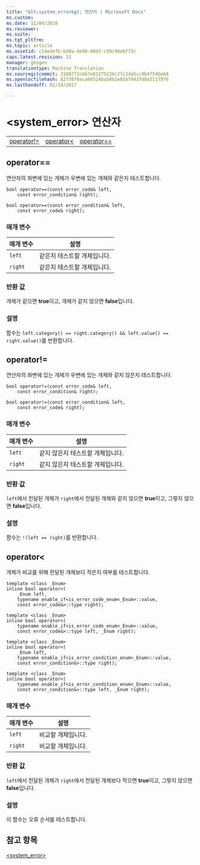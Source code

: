 ```yaml
---
title: "&lt;system_error&gt; 연산자 | Microsoft Docs"
ms.custom: 
ms.date: 11/04/2016
ms.reviewer: 
ms.suite: 
ms.tgt_pltfrm: 
ms.topic: article
ms.assetid: c14edefb-bd8a-4e90-88d3-c59c98e6f73c
caps.latest.revision: 11
manager: ghogen
translationtype: Machine Translation
ms.sourcegitcommit: 3168772cbb7e8127523bc2fc2da5cc9b4f59beb8
ms.openlocfilehash: 82f7876aca66524ba50b1e01b74437d8a2117976
ms.lasthandoff: 02/24/2017

---
```

# <a name="ltsystemerrorgt-operators"></a>&lt;system_error&gt; 연산자
||||  
|-|-|-|  
|[operator!=](#operator_neq)|[operator&lt;](#operator_lt_)|[operator==](#operator_eq_eq)|  
  
##  <a name="a-nameoperatoreqeqa--operator"></a><a name="operator_eq_eq"></a>  operator==  
 연산자의 좌변에 있는 개체가 우변에 있는 개체와 같은지 테스트합니다.  
  
```
bool operator==(const error_code& left,
    const error_condition& right);

bool operator==(const error_condition& left,
    const error_code& right);
```  
  
### <a name="parameters"></a>매개 변수  
  
|매개 변수|설명|  
|---------------|-----------------|  
|`left`|같은지 테스트할 개체입니다.|  
|`right`|같은지 테스트할 개체입니다.|  
  
### <a name="return-value"></a>반환 값  
 개체가 같으면 **true**이고, 개체가 같지 않으면 **false**입니다.  
  
### <a name="remarks"></a>설명  
 함수는 `left.category() == right.category() && left.value() == right.value()`를 반환합니다.  
  
##  <a name="a-nameoperatorneqa--operator"></a><a name="operator_neq"></a>  operator!=  
 연산자의 좌변에 있는 개체가 우변에 있는 개체와 같지 않은지 테스트합니다.  
  
```
bool operator!=(const error_code& left,
    const error_condition& right);

bool operator!=(const error_condition& left,
    const error_code& right);
```  
  
### <a name="parameters"></a>매개 변수  
  
|매개 변수|설명|  
|---------------|-----------------|  
|`left`|같지 않은지 테스트할 개체입니다.|  
|`right`|같지 않은지 테스트할 개체입니다.|  
  
### <a name="return-value"></a>반환 값  
 `left`에서 전달된 개체가 `right`에서 전달된 개체와 같지 않으면 **true**이고, 그렇지 않으면 **false**입니다.  
  
### <a name="remarks"></a>설명  
 함수는 `!(left == right)`를 반환합니다.  
  
##  <a name="a-nameoperatorlta--operatorlt"></a><a name="operator_lt_"></a>  operator&lt;  
 개체가 비교를 위해 전달된 개체보다 작은지 여부를 테스트합니다.  
  
```
template <class _Enum>  
inline bool operator<(
    _Enum left,
    typename enable_if<is_error_code_enum<_Enum>::value,
    const error_code&>::type right);

template <class _Enum>  
inline bool operator<(
    typename enable_if<is_error_code_enum<_Enum>::value,
    const error_code&>::type left, _Enum right);

template <class _Enum>  
inline bool operator<(
    _Enum left,
    typename enable_if<is_error_condition_enum<_Enum>::value,
    const error_condition&>::type right);

template <class _Enum>  
inline bool operator<(
    typename enable_if<is_error_condition_enum<_Enum>::value,
    const error_condition&>::type left, _Enum right);
```  
  
### <a name="parameters"></a>매개 변수  
  
|매개 변수|설명|  
|---------------|-----------------|  
|`left`|비교할 개체입니다.|  
|`right`|비교할 개체입니다.|  
  
### <a name="return-value"></a>반환 값  
 `left`에서 전달된 개체가 `right`에서 전달된 개체보다 작으면 **true**이고, 그렇지 않으면 **false**입니다.  
  
### <a name="remarks"></a>설명  
 이 함수는 오류 순서를 테스트합니다.  
  
## <a name="see-also"></a>참고 항목  
 [<system_error>](../standard-library/system-error.md)




